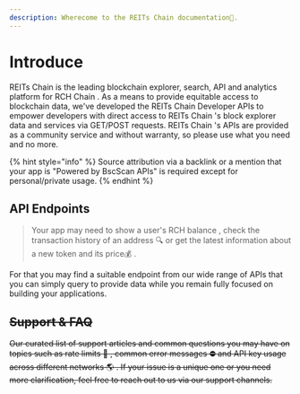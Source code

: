 ```yaml
---
description: Wherecome to the REITs Chain documentation🚀.
---
```


# Introduce

REITs Chain is the leading blockchain explorer, search, API and analytics platform for RCH Chain . As a means to provide equitable access to blockchain data, we've developed the REITs Chain Developer APIs to empower developers with direct access to REITs Chain 's block explorer data and services via GET/POST requests. REITs Chain 's APIs are provided as a community service and without warranty, so please use what you need and no more.

{% hint style="info" %}
Source attribution via a backlink or a mention that your app is "Powered by BscScan APIs" is required except for personal/private usage.
{% endhint %}

## API Endpoints

> Your app may need to show a user's RCH balance , check the transaction history of an address 🔍 or get the latest information about a new token and its price💰 .

For that you may find a suitable endpoint from our wide range of APIs that you can simply query to provide data while you remain fully focused on building your applications.&#x20;



## ~~Support & FAQ~~&#x20;

~~Our curated list of support articles and common questions you may have on topics such as rate limits 🚧 , common error messages ⛔ and API key usage across different networks 🌎 . If your issue is a unique one or you need more clarification, feel free to reach out to us via our support channels.~~

